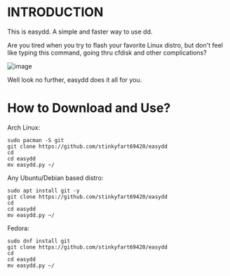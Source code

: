 # INTRODUCTION
This is easydd. A simple and faster way to use dd.

Are you tired when you try to flash your favorite Linux distro, but don't feel like typing this command, going thru cfdisk and other complications?

![image](https://github.com/user-attachments/assets/dc034c61-cfdd-4e08-b7b7-c43f06c1c8ff)

Well look no further, easydd does it all for you.

# How to Download and Use?

Arch Linux:
```
sudo pacman -S git
git clone https://github.com/stinkyfart69420/easydd
cd
cd easydd
mv easydd.py ~/
```

Any Ubuntu/Debian based distro:
```
sudo apt install git -y
git clone https://github.com/stinkyfart69420/easydd
cd
cd easydd
mv easydd.py ~/
```

Fedora:
```
sudo dnf install git
git clone https://github.com/stinkyfart69420/easydd
cd
cd easydd
mv easydd.py ~/
```

